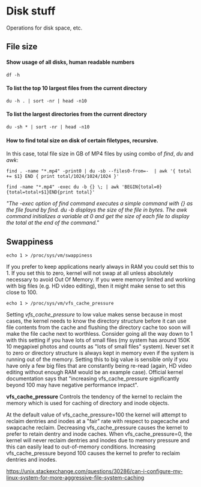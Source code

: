# Disk stuff
Operations for disk space, etc.

## File size

#### Show usage of all disks, human readable numbers
`df -h`

#### To list the top 10 largest files from the current directory
`du -h . | sort -nr | head -n10`

#### To list the largest directories from the current directory
`du -sh * | sort -nr | head -n10`


#### How to find total size on disk of certain filetypes, recursive.

In this case, total file size in GB of MP4 files by using combo of *find*, *du* and *awk*:

`find . -name "*.mp4" -print0 | du -sb --files0-from=-  | awk '{ total += $1} END { print total/1024/1024/1024 }'`

`find -name "*.mp4" -exec du -b {} \; | awk 'BEGIN{total=0}{total=total+$1}END{print total}'`

*"The -exec option of find command executes a simple command with {} as the file found by find. du -b displays the size of the file in bytes. The awk command initializes a variable at 0 and get the size of each file to display the total at the end of the command."*

## Swappiness

`echo 1 > /proc/sys/vm/swappiness`

If you prefer to keep applications nearly always in RAM you could set this to 1. If you set this to zero, kernel will not swap at all unless absolutely necessary to avoid Out Of Memory. If you were memory limited and working with big files (e.g. HD video editing), then it might make sense to set this close to 100.

`echo 1 > /proc/sys/vm/vfs_cache_pressure`

Setting *vfs_cache_pressure* to low value makes sense because in most cases, the kernel needs to know the directory structure before it can use file contents from the cache and flushing the directory cache too soon will make the file cache next to worthless. Consider going all the way down to 1 with this setting if you have lots of small files (my system has around 150K 10 megapixel photos and counts as "lots of small files" system). Never set it to zero or directory structure is always kept in memory even if the system is running out of the memory. Setting this to big value is sensible only if you have only a few big files that are constantly being re-read (again, HD video editing without enough RAM would be an example case). Official kernel documentation says that "increasing vfs_cache_pressure significantly beyond 100 may have negative performance impact".


**vfs_cache_pressure**
Controls the tendency of the kernel to reclaim the memory which is used for caching of directory and inode objects.

At the default value of vfs_cache_pressure=100 the kernel will attempt to reclaim dentries and inodes at a "fair" rate with respect to pagecache and swapcache reclaim. Decreasing vfs_cache_pressure causes the kernel to prefer to retain dentry and inode caches. When vfs_cache_pressure=0, the kernel will never reclaim dentries and inodes due to memory pressure and this can easily lead to out-of-memory conditions. Increasing vfs_cache_pressure beyond 100 causes the kernel to prefer to reclaim dentries and inodes.

https://unix.stackexchange.com/questions/30286/can-i-configure-my-linux-system-for-more-aggressive-file-system-caching
